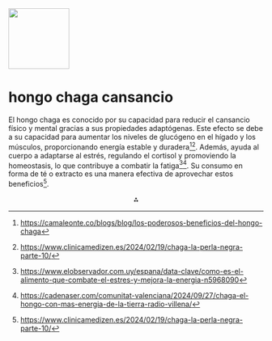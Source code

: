 <img src="https://r2cdn.perplexity.ai/pplx-full-logo-primary-dark%402x.png" class="logo" width="120"/>

# hongo chaga cansancio

El hongo chaga es conocido por su capacidad para reducir el cansancio físico y mental gracias a sus propiedades adaptógenas. Este efecto se debe a su capacidad para aumentar los niveles de glucógeno en el hígado y los músculos, proporcionando energía estable y duradera[^2][^3]. Además, ayuda al cuerpo a adaptarse al estrés, regulando el cortisol y promoviendo la homeostasis, lo que contribuye a combatir la fatiga[^1][^4]. Su consumo en forma de té o extracto es una manera efectiva de aprovechar estos beneficios[^3].

<div style="text-align: center">⁂</div>

[^1]: https://www.elobservador.com.uy/espana/data-clave/como-es-el-alimento-que-combate-el-estres-y-mejora-la-energia-n5968090

[^2]: https://camaleonte.co/blogs/blog/los-poderosos-beneficios-del-hongo-chaga

[^3]: https://www.clinicamedizen.es/2024/02/19/chaga-la-perla-negra-parte-10/

[^4]: https://cadenaser.com/comunitat-valenciana/2024/09/27/chaga-el-hongo-con-mas-energia-de-la-tierra-radio-villena/

[^5]: https://www.farmaciagermana.com/blog/chaga-el-diamante-de-los-bosques-423510

[^6]: https://www.frenchmush.com/es/collections/le-chaga

[^7]: https://naturtotalshop.com/es/efecto-hongo-chaga/

[^8]: https://www.zamnesia.es/blog-hongo-chaga-n2381

[^9]: https://mejorconsalud.as.com/hongo-chaga-beneficios-precauciones/

[^10]: https://www.frenchmush.com/es/blogs/noticias/boostez-votre-energie-avec-les-chamignons-bio

[^11]: https://lacasadelassetas.com/es/193-comprar-chaga-inonotus-obliquus

